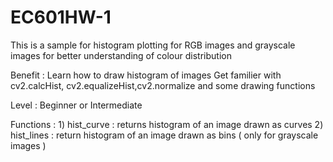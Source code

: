# EC601HW-1

This is a sample for histogram plotting for RGB images and grayscale images for better understanding of colour distribution

Benefit : Learn how to draw histogram of images
          Get familier with cv2.calcHist, cv2.equalizeHist,cv2.normalize and some drawing functions

Level : Beginner or Intermediate

Functions : 1) hist_curve : returns histogram of an image drawn as curves
            2) hist_lines : return histogram of an image drawn as bins ( only for grayscale images )
